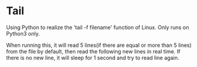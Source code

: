 # Tail
Using Python to realize the 'tail -f filename' function of Linux. Only runs on Python3 only. 

When running this, it will read 5 lines(if there are equal or more than 5 lines) from the file by default, then read the following new lines in real time. If there is no new line, it will sleep for 1 second and try to read line again.
